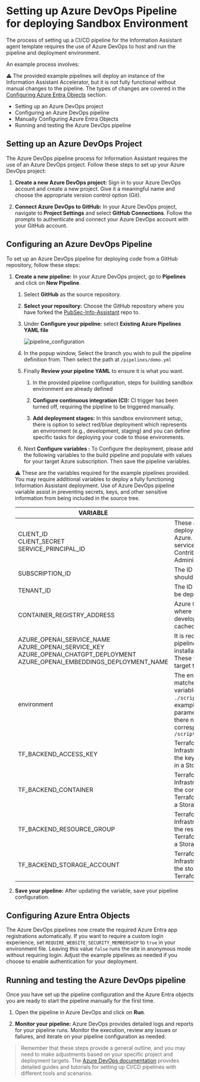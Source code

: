 # Setting up Azure DevOps Pipeline for deploying Sandbox Environment

The process of setting up a CI/CD pipeline for the Information Assistant agent template requires the use of Azure DevOps to host and run the pipeline and deployment environment.

An example process involves:

:warning: The provided example pipelines will deploy an instance of the Information Assistant Accelerator, but it is not fully functional without manual changes to the pipeline. The types of changes are covered in the [Configuring Azure Entra Objects](#configuring-azure-entra-objects) section.

- Setting up an Azure DevOps project
- Configuring an Azure DevOps pipeline
- Manually Configuring Azure Entra Objects
- Running and testing the Azure DevOps pipeline

## Setting up an Azure DevOps Project

The Azure DevOps pipeline process for Information Assistant requires the use of an Azure DevOps project. Follow these steps to set up your Azure DevOps project:

1. **Create a new Azure DevOps project:** Sign in to your Azure DevOps account and create a new project. Give it a meaningful name and choose the appropriate version control option (Git).

2. **Connect Azure DevOps to GitHub:** In your Azure DevOps project, navigate to **Project Settings** and select **GitHub Connections**. Follow the prompts to authenticate and connect your Azure DevOps account with your GitHub account.

## Configuring an Azure DevOps Pipeline

To set up an Azure DevOps pipeline for deploying code from a GitHub repository, follow these steps:

1. **Create a new pipeline:** In your Azure DevOps project, go to **Pipelines** and click on **New Pipeline**.

   1. Select **GitHub** as the source repository.

   2. **Select your repository:** Choose the GitHub repository where you have forked the [PubSec-Info-Assistant](https://github.com/microsoft/PubSec-Info-Assistant) repo to.

   3. Under **Configure your pipeline:** select **Existing Azure Pipelines YAML file**

      ![pipeline_configuration](/docs/images/sandbox_environment_build_pipeline_configuration.png)

   4. In the popup window, Select the branch you wish to pull the pipeline definition from. Then select the path at `/pipelines/demo.yml`

   5. Finally **Review your pipeline YAML** to ensure it is what you want.

       1. In the provided pipeline configuration, steps for building sandbox environment are already defined

       2. **Configure continuous integration (CI):**  CI trigger has been turned off, requiring the pipeline to be triggered manually.

       3. **Add deployment stages:** In this sandbox environment setup, there is option to select red/blue deployment which represents an environment (e.g., development, staging) and you can define specific tasks for deploying your code to those environments.

   6. Next **Configure variables :** To Configure the deployment, please add the following variables to the build pipeline and populate with values for your target Azure subscription. Then save the pipeline variables.

   :warning: These are the variables required for the example pipelines provided. You may require additional variables to deploy a fully functioning Information Assistant deployment. Use of Azure DevOps pipeline variable assist in preventing secrets, keys, and other sensitive information from being included in the source tree. 

    VARIABLE | DESCRIPTION
    ---|---
    CLIENT_ID<br />CLIENT_SECRET<br />SERVICE_PRINCIPAL_ID | These are used for the deployment scripts to login to Azure. This is typically a service principal and will need Contributor and User Access Administrator roles.
    SUBSCRIPTION_ID | The ID of the subscription that should be deployed to.
    TENANT_ID | The ID of the tenant that should be deployed to.
    CONTAINER_REGISTRY_ADDRESS | Azure Container Registry where the Info Assistant development container will be cached during pipeline runs
    AZURE_OPENAI_SERVICE_NAME<br/>AZURE_OPENAI_SERVICE_KEY<br/>AZURE_OPENAI_CHATGPT_DEPLOYMENT<br/>AZURE_OPENAI_EMBEDDINGS_DEPLOYMENT_NAME | It is recommended to point the pipeline to an existing installation of Azure OpenAI. These values will be used to target that instance.
    environment | The environment name that matches an environment variable file located in `./scripts/environments`. For example if the pipeline parameter is set to "demo" there needs to be a corresponding file at `/scripts/environment/demo.env`
    TF_BACKEND_ACCESS_KEY | Terraform is used to create Infrastructure as Code. This is the key to the Terraform State in a Storage Account.
    TF_BACKEND_CONTAINER | Terraform is used to create Infrastructure as Code. This is the container that the Terraform State is stored within a Storage Account.
    TF_BACKEND_RESOURCE_GROUP | Terraform is used to create Infrastructure as Code. This is the resource group that the Terraform State is stored within a Storage Account.
    TF_BACKEND_STORAGE_ACCOUNT | Terraform is used to create Infrastructure as Code. This is the storage account that the Terraform State is stored.

2. **Save your pipeline:** After updating the variable, save your pipeline configuration.

## Configuring Azure Entra Objects

The Azure DevOps pipelines now create the required Azure Entra app registrations automatically. If you want to require a custom login experience, set `REQUIRE_WEBSITE_SECURITY_MEMBERSHIP` to `true` in your environment file. Leaving this value `false` runs the site in anonymous mode without requiring login. Adjust the example pipelines as needed if you choose to enable authentication for your deployment.

## Running and testing the Azure DevOps pipeline

Once you have set up the pipeline configuration and the Azure Entra objects you are ready to start the pipeline manually for the first time.

1. Open the pipeline in Azure DevOps and click on **Run**.

2. **Monitor your pipeline:** Azure DevOps provides detailed logs and reports for your pipeline runs. Monitor the execution, review any issues or failures, and iterate on your pipeline configuration as needed.

> Remember that these steps provide a general outline, and you may need to make adjustments based on your specific project and deployment targets. The [Azure DevOps documentation](https://learn.microsoft.com/en-us/azure/devops/pipelines/customize-pipeline?view=azure-devops) provides detailed guides and tutorials for setting up CI/CD pipelines with different tools and scenarios.

